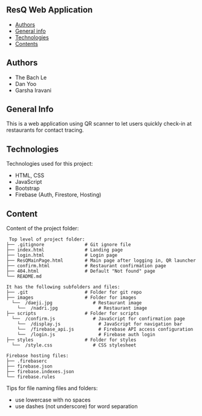 ## ResQ Web Application

* [Authors](#authors)
* [General info](#general-info)
* [Technologies](#technologies)
* [Contents](#content)

## Authors
* The Bach Le
* Dan Yoo
* Garsha Iravani

## General Info
This is a web application using QR scanner to let users quickly check-in at restaurants for contact tracing.
	
## Technologies
Technologies used for this project:
* HTML, CSS
* JavaScript
* Bootstrap
* Firebase (Auth, Firestore, Hosting)
	
## Content
Content of the project folder:

```
 Top level of project folder: 
├── .gitignore               # Git ignore file
├── index.html               # Landing page
├── login.html               # Login page
├── ResQMainPage.html        # Main page after logging in, QR launcher
├── confirm.html             # Restaurant confirmation page
├── 404.html                 # Default "Not found" page
└── README.md

It has the following subfolders and files:
├── .git                     # Folder for git repo
├── images                   # Folder for images
  └──  /daeji.jpg               # Restaurant image
	└──  /nadri.jpg               # Restaurant image
├── scripts                  # Folder for scripts
  └──  /confirm.js              # JavaScript for confirmation page
	└──  /display.js              # JavaScript for navigation bar
	└──  /firebase_api.js         # Firebase API access configuration
	└──  /login.js                # Firebase auth login
├── styles                   # Folder for styles
  └──  /style.css               # CSS stylesheet

Firebase hosting files: 
├── .firebaserc
├── firebase.json
├── firebase.indexes.json
└── firebase.rules

```

Tips for file naming files and folders:
* use lowercase with no spaces
* use dashes (not underscore) for word separation

